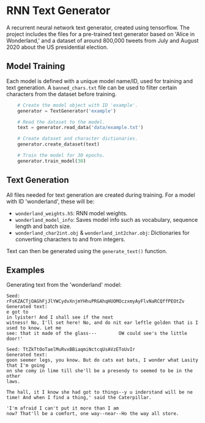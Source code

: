 
# RNN Text Generator

A recurrent neural network text generator, created using tensorflow.
The project includes the files for a pre-trained text generator based on 'Alice in Wonderland,'
and a dataset of around 800,000 tweets from July and August 2020 about the US presidential election.

## Model Training

Each model is defined with a unique model name/ID, used for training and text generation.
A ```banned_chars.txt``` file can be used to filter certain characters from the dataset before training.

```python
    # Create the model object with ID 'example'.
    generator = TextGenerator('example')

    # Read the dataset to the model.
    text = generator.read_data('data/example.txt')

    # Create dataset and character dictionaries.
    generator.create_dataset(text)

    # Train the model for 30 epochs.
    generator.train_model(30)
```

## Text Generation

All files needed for text generation are created during training. For a model with ID 'wonderland', these will be:
 - ```wonderland_weights.h5```: RNN model weights.
 - ```wonderland_model_info```: Saves model info such as vocabulary, sequence length and batch size.
 - ```wonderland_char2int.obj``` & ```wonderland_int2char.obj```: Dictionaries for converting characters to and from integers.

Text can then be generated using the ```generate_text()``` function.

## Examples

Generating text from the 'wonderland' model:
```
Seed: rFsKZACTjOAGhFjJlYWCydvXnjmYHhuPRGAhqHUOMOczxmyAyFlvNaRCQffPEOtZv
Generated text:
e got to
in lyister! And I shall see if the next
witness! No, I'll set here! No, and do nit ear leftle golden that is I used to know. Let me
see: that it made of the glass---        OW could see's the little door!'
```

```
Seed: TtZkTtOoTaelMuRvxBBiaqmiNctcqUsAVzEToUvIr
Generated text:
goon seemer legs, you know. But do cats eat bats, I wonder what Lasity that I'm going
on she comy in lime till she'll be a presendy to seemed to be in the other
laws.

The hall, it I know she had got to things--y u inderstand will be ne time! And when I find a thing,' said the Caterpillar.

'I'm afraid I can't put it more than I am
now? That'll be a comfort, one way--near--Ho the way all store.
```
